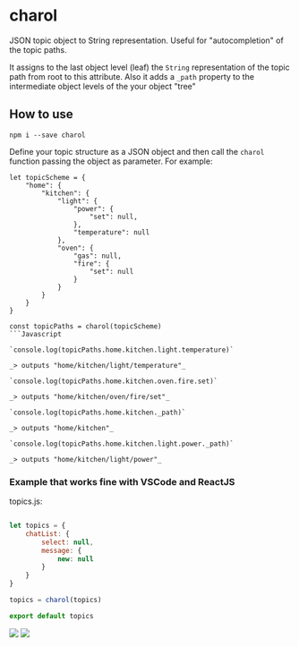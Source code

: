 # charol

JSON topic object to String representation. Useful for "autocompletion" of the topic paths.

It assigns to the last object level (leaf) the `String` representation of the topic path from root to this attribute.
Also it adds a `_path` property to the intermediate object levels of the your object "tree"

## How to use

`npm i --save charol`

Define your topic structure as a JSON object and then call the `charol` function passing the object as parameter. For example:

```JS
let topicScheme = {
    "home": {
        "kitchen": {
            "light": {
                "power": {
                    "set": null,
                },
                "temperature": null
            },
            "oven": {
                "gas": null,
                "fire": {
                    "set": null
                }
            }
        }
    }
}

const topicPaths = charol(topicScheme)
```Javascript

`console.log(topicPaths.home.kitchen.light.temperature)`

_> outputs "home/kitchen/light/temperature"_

`console.log(topicPaths.home.kitchen.oven.fire.set)`

_> outputs "home/kitchen/oven/fire/set"_

`console.log(topicPaths.home.kitchen._path)`

_> outputs "home/kitchen"_

`console.log(topicPaths.home.kitchen.light.power._path)`

_> outputs "home/kitchen/light/power"_

```

### Example that works fine with VSCode and ReactJS

topics.js:
```Javascript

let topics = {
    chatList: {
        select: null,
        message: {
            new: null
        }
    }
}

topics = charol(topics)

export default topics

```
![](https://res.cloudinary.com/stutzsolucoes/image/upload/v1539905681/demo-2_qyvsnr.gif)
![](https://res.cloudinary.com/stutzsolucoes/image/upload/v1538952292/demo_xkzg73.gif)
